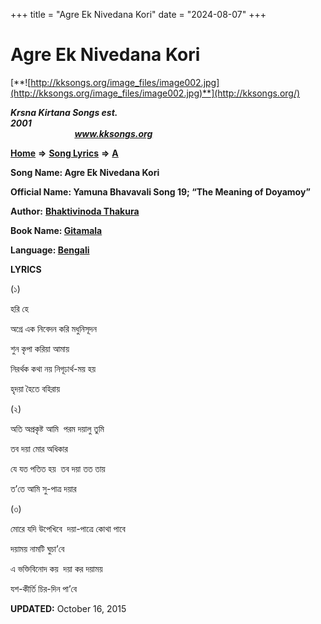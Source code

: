 +++
title = "Agre Ek Nivedana Kori"
date = "2024-08-07"
+++

# Agre Ek Nivedana Kori
[**![http://kksongs.org/image_files/image002.jpg](http://kksongs.org/image_files/image002.jpg)**](http://kksongs.org/)

**_Krsna Kirtana Songs est. 2001_**                                                                                                                                                 **_www.kksongs.org_**

[**Home**](http://kksongs.org/) **⇒** [**Song Lyrics**](http://kksongs.org/lyrics.html) **⇒** [**A**](http://kksongs.org/songs/song_a.html)

**Song Name: Agre Ek Nivedana Kori**

**Official Name: Yamuna Bhavavali Song 19; “The Meaning of Doyamoy”**

**Author:** [**Bhaktivinoda Thakura**](http://kksongs.org/authors/list/bhaktivinoda.html)

**Book Name: [Gitamala](http://kksongs.org/authors/literature/gitamala.html)**

**Language: [Bengali](http://kksongs.org/language/list/bengali.html)**

**LYRICS**

(১)

হরি হে

অগ্রে এক নিবেদন করি মধুনিসূদন

শুন কৃপা করিয়া আমায়

নিরর্থক কথা নয় নিগূঢার্থ\-ময় হয়

হৃদয়া হৈতে বহিরায়

(২)

অতি অপ্রকৃষ্ট আমি  পরম দয়ালু তুমি

তব দয়া মোর অধিকার

যে যত পতিত হয়  তব দয়া তত তায়

ত’তে আমি সু\-পাত্র দয়ার

(৩)

মোরে যদি উপেখিবে  দয়া\-পাত্রে কোথা পাবে

দয়াময় নামটি ঘুচা’বে

এ ভক্তিবিনোদ কয়  দয়া কর দয়াময়

যশ\-কীর্তি চির\-দিন পা’বে

**UPDATED:** October 16, 2015